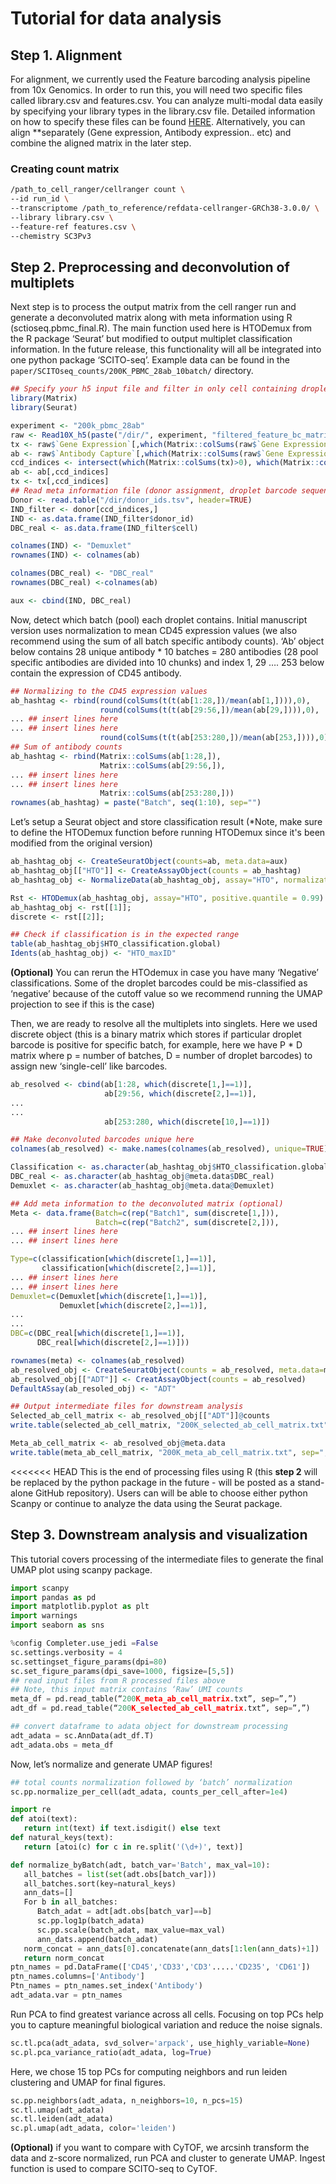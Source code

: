 # Tutorial for data analysis
## Step 1. Alignment  
For alignment, we currently used the Feature barcoding analysis pipeline from 10x Genomics. In order to run this,
you will need two specific files called library.csv and features.csv. You can analyze multi-modal
data easily by specifying your library types in the library.csv file. Detailed information on how to specify 
these files can be found [HERE](https://support.10xgenomics.com/single-cell-gene-expression/software/pipelines/latest/using/feature-bc-analysis).
Alternatively, you can align **separately (Gene expression, Antibody expression.. etc) and combine the aligned matrix 
in the later step.

### Creating count matrix  
```bash
/path_to_cell_ranger/cellranger count \
--id run_id \
--transcriptome /path_to_reference/refdata-cellranger-GRCh38-3.0.0/ \
--library library.csv \
--feature-ref features.csv \
--chemistry SC3Pv3
```

## Step 2. Preprocessing and deconvolution of multiplets
Next step is to process the output matrix from the cell ranger run and generate a deconvoluted matrix along with meta
information using R (sctioseq.pbmc_final.R). The main function used here is HTODemux from the R package ‘Seurat’
but modified to output multiplet classification information. In the future release, this functionality will all be
integrated into one python package ‘SCITO-seq’.
Example data can be found in the `paper/SCITOseq_counts/200K_PBMC_28ab_10batch/` directory.

```R
## Specify your h5 input file and filter in only cell containing droplets
library(Matrix)
library(Seurat)

experiment <- "200k_pbmc_28ab"
raw <- Read10X_h5(paste("/dir/", experiment, "filtered_feature_bc_matrix.h5", sep=""))
tx <- raw$`Gene Expression`[,which(Matrix::colSums(raw$`Gene Expression`)>0)]
ab <- raw$`Antibody Capture`[,which(Matrix::colSums(raw$`Gene Expression`)>0)]
ccd_indices <- intersect(which(Matrix::colSums(tx)>0), which(Matrix::colSums(ab)>0))
ab <- ab[,ccd_indices]
tx <- tx[,ccd_indices]
## Read meta information file (donor assignment, droplet barcode sequences..etc)
Donor <- read.table("/dir/donor_ids.tsv", header=TRUE)
IND_filter <- donor[ccd_indices,]
IND <- as.data.frame(IND_filter$donor_id)
DBC_real <- as.data.frame(IND_filter$cell)

colnames(IND) <- "Demuxlet"
rownames(IND) <- colnames(ab)

colnames(DBC_real) <- "DBC_real"
rownames(DBC_real) <-colnames(ab)

aux <- cbind(IND, DBC_real)
```

Now, detect which batch (pool) each droplet contains. Initial manuscript version uses normalization to mean CD45
expression values (we also recommend using the sum of all batch specific antibody counts). ‘Ab’ object below contains
28 unique antibody * 10 batches = 280 antibodies (28 pool specific antibodies are divided into 10 chunks) and index 1,
29 …. 253 below contain the expression of CD45 antibody.


```R
## Normalizing to the CD45 expression values
ab_hashtag <- rbind(round(colSums(t(t(ab[1:28,])/mean(ab[1,]))),0),
                    round(colSums(t(t(ab[29:56,])/mean(ab[29,]))),0),
... ## insert lines here
... ## insert lines here
                    round(colSums(t(t(ab[253:280,])/mean(ab[253,]))),0))
## Sum of antibody counts
ab_hashtag <- rbind(Matrix::colSums(ab[1:28,]),
                    Matrix::colSums(ab[29:56,]),
... ## insert lines here
... ## insert lines here
                    Matrix::colSums(ab[253:280,]))
rownames(ab_hashtag) = paste("Batch", seq(1:10), sep="")
```

Let’s setup a Seurat object and store classification result (*Note, make sure to define the HTODemux function before running HTODemux since it's been modified from the original version)

```R
ab_hashtag_obj <- CreateSeuratObject(counts=ab, meta.data=aux)
ab_hashtag_obj[["HTO"]] <- CreateAssayObject(counts = ab_hashtag)
ab_hashtag_obj <- NormalizeData(ab_hashtag_obj, assay="HTO", normalization.method = "CLR")

Rst <- HTODemux(ab_hashtag_obj, assay="HTO", positive.quantile = 0.99)
ab_hashtag_obj <- rst[[1]];
discrete <- rst[[2]];

## Check if classification is in the expected range
table(ab_hashtag_obj$HTO_classification.global)
Idents(ab_hashtag_obj) <- "HTO_maxID"
```

**(Optional)** You can rerun the HTOdemux in case you have many ‘Negative’ classifications. 
Some of the droplet barcodes could be mis-classified as ‘negative’ because of the cutoff value so we recommend 
running the UMAP projection to see if this is the case)  

Then, we are ready to resolve all the multiplets into singlets. Here we used discrete object (this is a binary matrix 
which stores if particular droplet barcode is positive for specific batch, for example, here we have P * D matrix where
p = number of batches, D = number of droplet barcodes) to assign new ‘single-cell’ like barcodes.


```R
ab_resolved <- cbind(ab[1:28, which(discrete[1,]==1)],
                     ab[29:56, which(discrete[2,]==1)],
...
...
                     ab[253:280, which(discrete[10,]==1)])

## Make deconvoluted barcodes unique here
colnames(ab_resolved) <- make.names(colnames(ab_resolved), unique=TRUE)

Classification <- as.character(ab_hashtag_obj$HTO_classification.global)
DBC_real <- as.character(ab_hashtag_obj@meta.data$DBC_real)
Demuxlet <- as.character(ab_hashtag_obj@meta.data@Demuxlet)

## Add meta information to the deconvoluted matrix (optional)
Meta <- data.frame(Batch=c(rep("Batch1", sum(discrete[1,])),
                   Batch=c(rep("Batch2", sum(discrete[2,])),
... ## insert lines here
... ## insert lines here

Type=c(classification[which(discrete[1,]==1)],
       classification[which(discrete[2,]==1)],
... ## insert lines here
... ## insert lines here
Demuxlet=c(Demuxlet[which(discrete[1,]==1)],
           Demuxlet[which(discrete[2,]==1)],
...
...
DBC=c(DBC_real[which(discrete[1,]==1)],
      DBC_real[which(discrete[2,]==1)]))

rownames(meta) <- colnames(ab_resolved)
ab_resolved_obj <- CreateSeuratObject(counts = ab_resolved, meta.data=meta)
ab_resolved_obj[["ADT"]] <- CreatAssayObject(counts = ab_resolved)
DefaultASsay(ab_resoled_obj) <- "ADT"

## Output intermediate files for downstream analysis
Selected_ab_cell_matrix <- ab_resolved_obj[["ADT"]]@counts
write.table(selected_ab_cell_matrix, "200K_selected_ab_cell_matrix.txt", sep=",")

Meta_ab_cell_matrix <- ab_resolved_obj@meta.data
write.table(meta_ab_cell_matrix, "200K_meta_ab_cell_matrix.txt", sep=",")
```

<<<<<<< HEAD
This is the end of processing files using R (this **step 2** will be replaced by the python package in the
future - will be posted as a stand-alone GitHub repository).
Users can will be able to choose either python Scanpy or continue to analyze the data using the Seurat package.

## Step 3. Downstream analysis and visualization
This tutorial covers processing of the intermediate files to generate the final UMAP plot using scanpy package. 

```python
import scanpy
import pandas as pd
import matplotlib.pyplot as plt
import warnings
import seaborn as sns

%config Completer.use_jedi =False
sc.settings.verbosity = 4
sc.settingset_figure_params(dpi=80)
sc.set_figure_params(dpi_save=1000, figsize=[5,5])
## read input files from R processed files above
## Note, this input matrix contains ‘Raw’ UMI counts
meta_df = pd.read_table(“200K_meta_ab_cell_matrix.txt”, sep=”,”)
adt_df = pd.read_table(“200K_selected_ab_cell_matrix.txt”, sep=”,”)

## convert dataframe to adata object for downstream processing
adt_adata = sc.AnnData(adt_df.T)
adt_adata.obs = meta_df
```

Now, let’s normalize and generate UMAP figures!

```python
## total counts normalization followed by ‘batch’ normalization
sc.pp.normalize_per_cell(adt_adata, counts_per_cell_after=1e4)

import re
def atoi(text):
   return int(text) if text.isdigit() else text
def natural_keys(text):
   return [atoi(c) for c in re.split('(\d+)', text)]

def normalize_byBatch(adt, batch_var='Batch', max_val=10):
   all_batches = list(set(adt.obs[batch_var]))
   all_batches.sort(key=natural_keys)
   ann_dats=[]
   For b in all_batches:
      Batch_adat = adt[adt.obs[batch_var]==b]
      sc.pp.log1p(batch_adata)
      sc.pp.scale(batch_adat, max_value=max_val)
      ann_dats.append(batch_adat)
   norm_concat = ann_dats[0].concatenate(ann_dats[1:len(ann_dats)+1])
   return norm_concat
ptn_names = pd.DataFrame(['CD45','CD33','CD3'.....'CD235', 'CD61'])
ptn_names.columns=['Antibody']
Ptn_names = ptn_names.set_index('Antibody')
adt_adata.var = ptn_names
```

Run PCA to find greatest variance across all cells. Focusing on top PCs help you to capture meaningful
biological variation and reduce the noise signals.

```python
sc.tl.pca(adt_adata, svd_solver='arpack', use_highly_variable=None)
sc.pl.pca_variance_ratio(adt_adata, log=True)
```

Here, we chose 15 top PCs for computing neighbors and run leiden clustering and UMAP for final figures.

```python
sc.pp.neighbors(adt_adata, n_neighbors=10, n_pcs=15)
sc.tl.umap(adt_adata)
sc.tl.leiden(adt_adata)
sc.pl.umap(adt_adata, color='leiden')
```
**(Optional)** if you want to compare with CyTOF, we arcsinh transform the data and z-score normalized, run PCA and cluster to generate UMAP. 
Ingest function is used to compare SCITO-seq to CyTOF.

